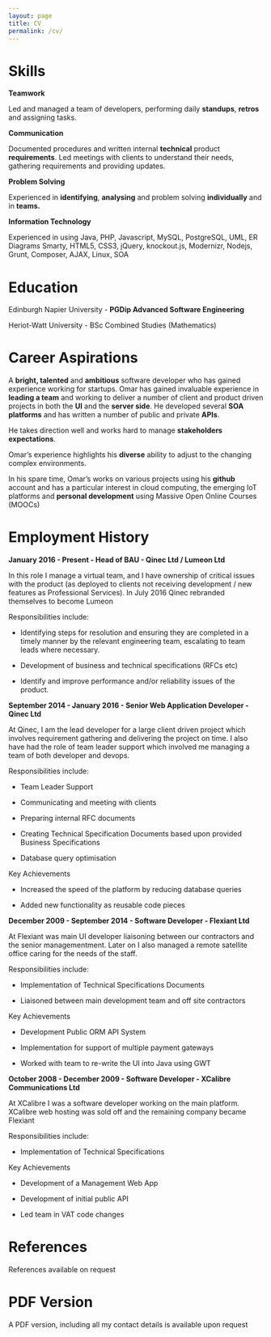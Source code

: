 ```yaml
---
layout: page
title: CV
permalink: /cv/
---
```


# Skills

**Teamwork**

Led and managed a team of developers, performing daily **standups**, **retros** and assigning tasks.

**Communication**

Documented procedures and written internal **technical** product **requirements**. Led meetings with clients to understand their needs,  gathering requirements and providing updates.

**Problem Solving**

Experienced in **identifying**, **analysing** and problem solving **individually** and in **teams.**

**Information Technology**

Experienced in using Java, PHP, Javascript, MySQL, PostgreSQL, UML, ER Diagrams Smarty, HTML5, CSS3, jQuery, knockout.js, Modernizr, Nodejs, Grunt, Composer, AJAX,  Linux, SOA

# Education

Edinburgh Napier University  - **PGDip Advanced Software Engineering**

Heriot-Watt University - BSc Combined Studies (Mathematics) 

# Career Aspirations

A **bright, talented** and **ambitious** software developer who has gained experience working for startups. Omar has gained invaluable experience in **leading a team** and working to deliver a number of client and product driven projects in both the **UI** and the **server side**. He developed several **SOA platforms** and has written a number of public and private **APIs**.

He takes direction well and works hard to manage **stakeholders expectations**.

Omar’s experience highlights his **diverse** ability to adjust to the changing complex environments.

In his spare time, Omar’s works on various projects using his **github** account and has a particular interest in cloud computing, the emerging IoT platforms and **personal development** using Massive Open Online Courses (MOOCs)

# Employment History

**January 2016 - Present - Head of BAU - Qinec Ltd / Lumeon Ltd**

In this role I manage a virtual team, and I have ownership of critical issues with the product (as deployed to clients not receiving development / new features as Professional Services).  In July 2016 Qinec rebranded themselves to become Lumeon

Responsibilities include:

* Identifying steps for resolution and ensuring they are completed in a timely manner by the relevant engineering team, escalating to team leads where necessary. 

* Development of business and technical specifications (RFCs etc) 

* Identify and improve performance and/or reliability issues of the product.

**September 2014 - January 2016 - Senior Web Application Developer - Qinec Ltd**

At Qinec, I am the lead developer for a large client driven project which involves requirement gathering and delivering the project on time. I also have had the role of team leader support which involved me managing a team of both developer and devops.

Responsibilities include:

* Team Leader Support

* Communicating and meeting with clients

* Preparing internal RFC documents

* Creating Technical Specification Documents based upon provided Business Specifications

* Database query optimisation

 Key Achievements

* Increased the speed of the platform by reducing database queries

* Added new functionality as reusable code pieces

**December 2009 - September 2014 - Software Developer - Flexiant Ltd**

At Flexiant was main UI developer liaisoning between our contractors and the senior managementment. Later on I also managed a remote satellite office caring for the needs of the staff.

Responsibilities include:

* Implementation of Technical Specifications Documents

* Liaisoned between main development team and off site contractors

 Key Achievements

* Development Public ORM API System

* Implementation for support of multiple payment gateways

* Worked with team to re-write the UI into Java using GWT

**October 2008 - December 2009 - Software Developer - XCalibre Communications Ltd**

At XCalibre I was a software developer working on the main platform. XCalibre web hosting was sold off and the remaining company became Flexiant

Responsibilities include:

* Implementation of Technical Specifications

 Key Achievements

* Development of a Management Web App

* Development of initial public API

* Led team in VAT code changes

# References

References available on request

# PDF Version

A PDF version, including all my contact details is available upon request
